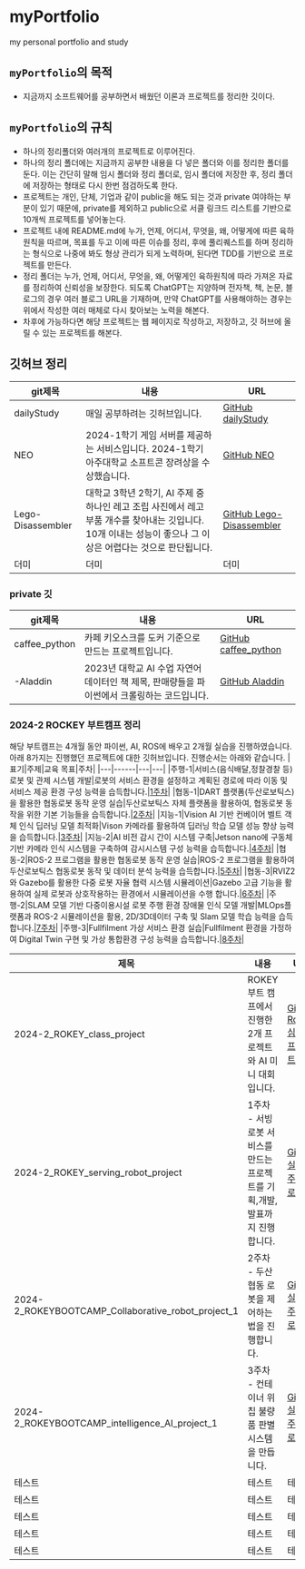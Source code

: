 # myPortfolio
my personal portfolio and study

## `myPortfolio`의 목적
  - 지금까지 소프트웨어를 공부하면서 배웠던 이론과 프로젝트를 정리한 깃이다.

## `myPortfolio`의 규칙
  - 하나의 정리폴더와 여러개의 프로젝트로 이루어진다.
  - 하나의 정리 폴더에는 지금까지 공부한 내용을 다 넣은 폴더와 이를 정리한 폴더를 둔다. 이는 간단히 말해 임시 폴더와 정리 폴더로, 임시 폴더에 저장한 후, 정리 폴더에 저장하는 형태로 다시 한번 점검하도록 한다.
  - 프로젝트는 개인, 단체, 기업과 같이 public을 해도 되는 것과 private 여야하는 부분이 있기 때문에, private를 제외하고 public으로 서클 링크드 리스트를 기반으로 10개씩 프로젝트를 넣어놓는다.
  - 프로젝트 내에 README.md에 누가, 언제, 어디서, 무엇을, 왜, 어떻게에 따른 육하원칙을 따르며, 목표를 두고 이에 따른 이슈를 정리, 후에 풀리퀘스트를 하며 정리하는 형식으로 나중에 봐도 형상 관리가 되게 노력하며, 된다면 TDD를 기반으로 프로젝트를 만든다.
  - 정리 폴더는 누가, 언제, 어디서, 무엇을, 왜, 어떻게인 육하원칙에 따라 가져온 자료를 정리하여 신뢰성을 보장한다. 되도록 ChatGPT는 지양하며 전자책, 책, 논문, 블로그의 경우 여러 블로그 URL을 기재하며, 만약 ChatGPT를 사용해야하는 경우는 위에서 작성한 여러 매체로 다시 찾아보는 노력을 해본다.
  - 차후에 가능하다면 해당 프로젝트는 웹 페이지로 작성하고, 저장하고, 깃 허브에 올릴 수 있는 프로젝트를 해본다.
## 깃허브 정리

|git제목|내용|URL|
|------|---|---|
|dailyStudy|매일 공부하려는 깃허브입니다.|[GitHub dailyStudy](https://github.com/malenwater/dailyStudy)|
|NEO|2024-1학기 게임 서버를 제공하는 서비스입니다. 2024-1학기 아주대학교 소프트콘 장려상을 수상했습니다.|[GitHub NEO](https://github.com/ajouNEO/NEO)|
|Lego-Disassembler|대학교 3학년 2학기, AI 주제 중 하나인 레고 조립 사진에서 레고 부품 개수를 찾아내는 깃입니다. 10개 이내는 성능이 좋으나 그 이상은 어렵다는 것으로 판단됩니다.|[GitHub Lego-Disassembler](https://github.com/Sung-Minsoek/Lego-Disassembler)|
|더미|더미|더미|
### private 깃

|git제목|내용|URL|
|------|---|---|
|caffee_python|카페 키오스크를 도커 기준으로 만드는 프로젝트입니다.|[GitHub caffee_python](https://github.com/malenwater/caffee_python)|
|-Aladdin|2023년 대학교 AI 수업 자연어 데이터인 책 제목, 판매량들을 파이썬에서 크롤링하는 코드입니다.|[GitHub Aladdin](https://github.com/malenwater/-Aladdin)|

### 2024-2 ROCKEY 부트캠프 정리
해당 부트캠프는 4개월 동안 파이썬, AI, ROS에 배우고 2개월 실습을 진행하였습니다. 아래 8가지는 진행했던 프로젝트에 대한 깃허브입니다. 진행순서는 아래와 같습니다.
|표기|주제|교육 목표|주차|
|---|------|---|---|
|주행-1|서비스(음식배달,정찰경찰 등) 로봇 및 관제 시스템 개발|로봇의 서비스 환경을 설정하고 계획된 경로에 따라 이동 및 서비스 제공 환경 구성 능력을 습득합니다.|[1주차](https://github.com/malenwater/2024-2_ROKEY_serving_robot_project)|
|협동-1|DART 플랫폼(두산로보틱스)을 활용한 협동로봇 동작 운영 실습|두산로보틱스 자체 플랫폼을 활용하여, 협동로봇 동작을 위한 기본 기능들을 습득합니다.|[2주차](https://github.com/malenwater/2024-2_ROKEYBOOTCAMP_Collaborative_robot_project_1)|
|지능-1|Vision AI 기반 컨베이어 벨트 객체 인식 딥러닝 모델 최적화|Vison 카메라를 활용하여 딥러닝 학습 모델 성능 향상 능력을 습득합니다.|[3주차](https://github.com/malenwater/2024-2_ROKEYBOOTCAMP_intelligence_AI_project_1)|
|지능-2|AI 비전 감시 간이 시스템 구축|Jetson nano에 구동체 기반 카메라 인식 시스템을 구축하여 감시시스템 구성 능력을 습득합니다.|[4주차]()|
|협동-2|ROS-2 프로그램을 활용한 협동로봇 동작 운영 실습|ROS-2 프로그램을 활용하여 두산로보틱스 협동로봇 동작 및 데이터 분석 능력을 습득합니다.|[5주차]()|
|협동-3|RVIZ2와 Gazebo를 활용한 다중 로봇 자율 협력 시스템 시뮬레이션|Gazebo 고급 기능을 활용하여 실제 로봇과 상호작용하는 환경에서 시뮬레이션을 수행 합니다.|[6주차]()|
|주행-2|SLAM 모델 기반 다중이용시설 로봇 주행 환경 장애물 인식 모델 개발|MLOps플랫폼과 ROS-2 시뮬레이션을 활용, 2D/3D데이터 구축 및 Slam 모델 학습 능력을 습득합니다.|[7주차]()|
|주행-3|Fullfilment 가상 서비스 환경 실습|Fullfilment 환경을 가정하여 Digital Twin 구현 및 가상 통합환경 구성 능력을 습득합니다.|[8주차]()|

|제목|내용|URL|
|------|---|---|
|2024-2_ROKEY_class_project|ROKEY 부트 캠프에서 진행한 2개 프로젝트와 AI 미니 대회입니다.|[GitHub Rokey 심화반 프로젝트](https://github.com/malenwater/2024-2_ROKEY_class_project)|
|2024-2_ROKEY_serving_robot_project|1주차 - 서빙 로봇 서비스를 만드는 프로젝트를 기획,개발,발표까지 진행합니다.|[GitHub 실습 1주차 프로젝트](https://github.com/malenwater/2024-2_ROKEY_serving_robot_project)|
|2024-2_ROKEYBOOTCAMP_Collaborative_robot_project_1|2주차 - 두산 협동 로봇을 제어하는 법을 진행합니다.|[GitHub 실습 2주차 프로젝트](https://github.com/malenwater/2024-2_ROKEYBOOTCAMP_Collaborative_robot_project_1)|
|2024-2_ROKEYBOOTCAMP_intelligence_AI_project_1|3주차 - 컨테이너 위 칩 불량품 판별 시스템을 만듭니다.|[GitHub 실습 3주차 프로젝트](https://github.com/malenwater/2024-2_ROKEYBOOTCAMP_intelligence_AI_project_1)|
|테스트|테스트|테스트|
|테스트|테스트|테스트|
|테스트|테스트|테스트|
|테스트|테스트|테스트|
|테스트|테스트|테스트|
